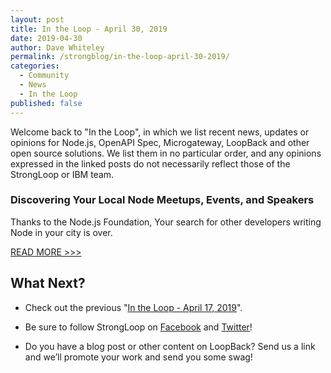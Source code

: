 ```yaml
---
layout: post
title: In the Loop - April 30, 2019
date: 2019-04-30
author: Dave Whiteley
permalink: /strongblog/in-the-loop-april-30-2019/
categories:
  - Community
  - News
  - In the Loop
published: false
---
```


Welcome back to "In the Loop", in which we list recent news, updates or opinions for Node.js, OpenAPI Spec, Microgateway, LoopBack and other open source solutions. We list them in no particular order, and any opinions expressed in the linked posts do not necessarily reflect those of the StrongLoop or IBM team.
<!--more-->


### Discovering Your Local Node Meetups, Events, and Speakers

Thanks to the Node.js Foundation, Your search for other developers writing Node in your city is over.

[READ MORE >>>](https://medium.com/@nodejs/discovering-your-local-node-meetups-events-and-speakers-60cf0d04a878)

## What Next?

* Check out the previous "[In the Loop - April 17, 2019](https://strongloop.com/strongblog/in-the-loop-april-17-2019/)".

* Be sure to follow StrongLoop on [Facebook](https://www.facebook.com/strongloop/) and [Twitter](https://twitter.com/StrongLoop)!

* Do you have a blog post or other content on LoopBack? Send us a link and we’ll promote your work and send you some swag!
